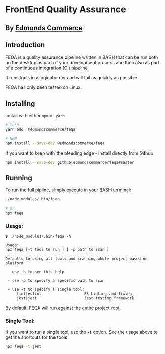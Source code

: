 # FrontEnd Quality Assurance
## By [Edmonds Commerce](https://www.edmondscommerce.co.uk)

## Introduction

FEQA is a quality assurance pipeline written in BASH that can be run both on the desktop as part of your development 
process and then also as part of a continuous integration (CI) pipeline.

It runs tools in a logical order and will fail as quickly as possible.

FEQA has only been tested on Linux.

## Installing

Install with either `npm` or `yarn`

```bash
# Yarn
yarn add  @edmondscommerce/feqa

# NPM
npm install --save-dev @edmondscommerce/feqa
```

If you want to keep with the bleeding edge - install directly from Github

```bash
npm install --save-dev github:edmondscommerce/feqa#master
```


## Running

To run the full pipline, simply execute in your BASH terminal: 
```bash
./node_modules/.bin/feqa

# Or
npx feqa 
```

### Usage:

```
$ ./node_modules/.bin/feqa -h

Usage:
npx feqa [-t tool to run ] [ -p path to scan ]

Defaults to using all tools and scanning whole project based on platform

 - use -h to see this help

 - use -p to specify a specific path to scan

 - use -t to specify a single tool:
     lint|eslint                   ES Linting and fixing
     jest|jest                     Jest testing framework
```

By default, FEQA will run against the entire project root.

### Single Tool:

If you want to run a single tool, use the `-t` option. See the usage above to get the shortcuts for the tools

```bash
npx feqa -t jest
```
